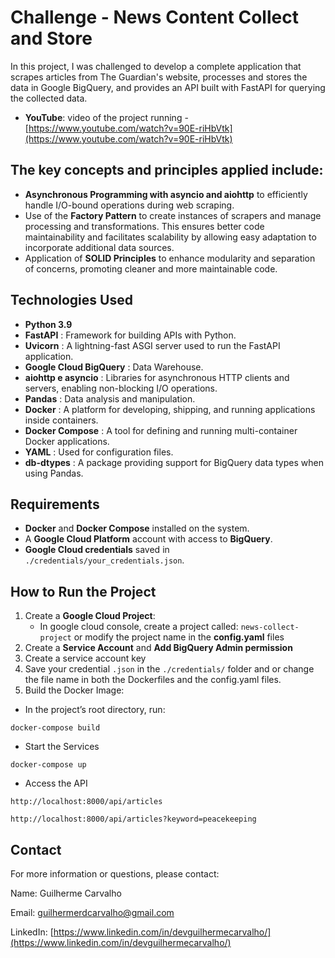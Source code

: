 # Challenge - News Content Collect and Store

In this project, I was challenged to develop a complete application that scrapes articles from The Guardian's website, processes and stores the data in Google BigQuery, and provides an API built with FastAPI for querying the collected data.

* **YouTube**: video of the project running - [https://www.youtube.com/watch?v=90E-riHbVtk](https://www.youtube.com/watch?v=90E-riHbVtk)

## The key concepts and principles applied include:

- **Asynchronous Programming with asyncio and aiohttp** to efficiently handle I/O-bound operations during web scraping.
- Use of the **Factory Pattern** to create instances of scrapers and manage processing and transformations. This ensures better code maintainability and facilitates scalability by allowing easy adaptation to incorporate additional data sources.
- Application of **SOLID Principles** to enhance modularity and separation of concerns, promoting cleaner and more maintainable code.

## Technologies Used

* **Python 3.9**
* **FastAPI** : Framework for building APIs with Python.
* **Uvicorn** : A lightning-fast ASGI server used to run the FastAPI application.
* **Google Cloud BigQuery** : Data Warehouse.
* **aiohttp e asyncio** : Libraries for asynchronous HTTP clients and servers, enabling non-blocking I/O operations.
* **Pandas** : Data analysis and manipulation.
* **Docker** : A platform for developing, shipping, and running applications inside containers.
* **Docker Compose** : A tool for defining and running multi-container Docker applications.
* **YAML** : Used for configuration files.
* **db-dtypes** : A package providing support for BigQuery data types when using Pandas.

## Requirements

* **Docker** and **Docker Compose** installed on the system.
* A **Google Cloud Platform** account with access to **BigQuery**.
* **Google Cloud credentials** saved in `./credentials/your_credentials.json`.

## How to Run the Project

1. Create a **Google Cloud Project**:
   * In google cloud console, create a project called: `news-collect-project` or modify the project name in the **config.yaml** files
2. Create a **Service Account** and **Add BigQuery Admin permission**
3. Create a service account key
4. Save your credential `.json` in the `./credentials/` folder and or change the file name in both the Dockerfiles and the config.yaml files.
5. Build the Docker Image:

* In the project’s root directory, run:

`docker-compose build`

* Start the Services

`docker-compose up`

* Access the API

`http://localhost:8000/api/articles`

`http://localhost:8000/api/articles?keyword=peacekeeping`

## Contact

For more information or questions, please contact:

Name: Guilherme Carvalho

Email: guilhermerdcarvalho@gmail.com

LinkedIn: [https://www.linkedin.com/in/devguilhermecarvalho/](https://www.linkedin.com/in/devguilhermecarvalho/)
